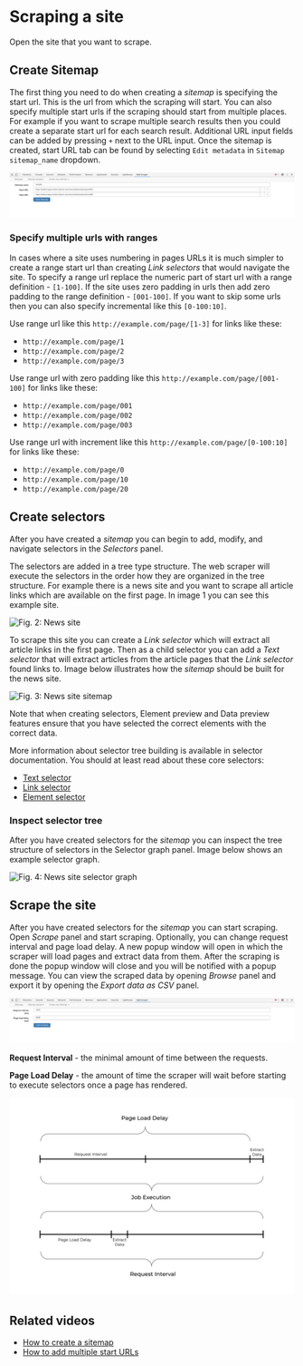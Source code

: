 # Scraping a site

Open the site that you want to scrape.

## Create Sitemap

The first thing you need to do when creating a *sitemap* is specifying the
start url. This is the url from which the scraping will start. You can also
specify multiple start urls if the scraping should start from multiple places.
For example if you want to scrape multiple search results then you could create
a separate start url for each search result. Additional URL input fields can be added 
by pressing `+` next to the URL input. Once the sitemap is created, start URL 
tab can be found by selecting `Edit metadata` in `Sitemap sitemap_name` 
dropdown.

![Fig. 1: Import start URLs][import-start-urls]

### Specify multiple urls with ranges

In cases where a site uses numbering in pages URLs it is much simpler to create
a range start url than creating *Link selectors* that would navigate the site.
To specify a range url replace the numeric part of start url with a range
definition - `[1-100]`. If the site uses zero padding in urls then add zero
padding to the range definition - `[001-100]`. If you want to skip some urls
then you can also specify incremental like this `[0-100:10]`.

Use range url like this `http://example.com/page/[1-3]` for links like these:

 * `http://example.com/page/1`
 * `http://example.com/page/2`
 * `http://example.com/page/3`

Use range url with zero padding like this `http://example.com/page/[001-100]`
for links like these:

 * `http://example.com/page/001`
 * `http://example.com/page/002`
 * `http://example.com/page/003`

Use range url with increment like this `http://example.com/page/[0-100:10]` for
links like these:

 * `http://example.com/page/0`
 * `http://example.com/page/10`
 * `http://example.com/page/20`

## Create selectors

After you have created a *sitemap* you can begin to add, modify, and navigate selectors in the 
*Selectors* panel.

The selectors are added in a tree type structure. The web scraper will
execute the selectors in the order how they are organized in the tree
structure. For example there is a news site and you want to scrape all article links
which are available on the first page. In image 1 you can see this
example site.

![Fig. 2: News site][image-news-site]

To scrape this site you can create a *Link selector* which will extract all
article links in the first page. Then as a child selector you can add a
*Text selector* that will extract articles from the article pages that the
*Link selector* found links to. Image below illustrates how the *sitemap*
should be built for the news site.

![Fig. 3: News site sitemap][image-news-site-sitemap]

Note that when creating selectors, Element preview and Data preview features
ensure that you have selected the correct elements with the correct data.

More information about selector tree building is available in selector
documentation. You should at least read about these core selectors:

 * [Text selector][text-selector]
 * [Link selector][link-selector]
 * [Element selector][element-selector]

### Inspect selector tree

After you have created selectors for the *sitemap* you can inspect the tree
structure of selectors in the Selector graph panel. Image below shows an
example selector graph.

![Fig. 4: News site selector graph][image-news-site-selector-graph]

## Scrape the site

After you have created selectors for the *sitemap* you can start scraping. Open
*Scrape* panel and start scraping. Optionally, you can change request interval 
and page load delay. A new popup window will open in which the scraper will 
load pages and extract data from them. After the scraping is done the popup 
window will close and you will be notified with a popup message. You can view 
the scraped data by opening *Browse* panel and export it by opening the *Export 
data as CSV* panel.

![Fig. 5: Start scraping][start-scraping]

**Request Interval** - the minimal amount of time between the requests.

**Page Load Delay** - the amount of time the scraper will wait before starting to execute selectors once a page has rendered.

![Fig. 6: Delay definition][delay-definition]

## Related videos

* [How to create a sitemap]
* [How to add multiple start URLs]

[image-news-site]: images/scraping-a-site/news-site.png?raw=true
[image-news-site-sitemap]: images/scraping-a-site/news-site-sitemap.png?raw=true
[image-news-site-selector-graph]: images/scraping-a-site/news-site-selector-graph.png?raw=true
[text-selector]: Selectors/Text%20selector.md
[link-selector]: Selectors/Link%20selector.md
[element-selector]: Selectors/Element%20selector.md
[import-start-urls]: images/scraping-a-site/import-start-urls.png
[start-scraping]: images/scraping-a-site/start-scraping.png
[delay-definition]: images/scraping-a-site/delay-definition.png
[How to create a sitemap]: 
https://www.webscraper.io/how-to-video/create-a-sitemap
[How to add multiple start URLs]: 
https://www.webscraper.io/how-to-video/add-multiple-start-urls
